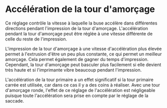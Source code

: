 Accélération de la tour d'amorçage
====
Ce réglage contrôle la vitesse à laquelle la buse accélère dans différentes directions pendant l'impression de la tour d'amorçage. L'accélération pendant la tour d'amorçage peut être réglée à une vitesse différente de celle du reste de l'impression.

L'impression de la tour d'amorçage à une vitesse d'accélération plus élevée permet à l'extrusion d'être un peu plus constante, ce qui permet un meilleur amorçage. Cela permet également de gagner du temps d'impression. Cependant, la tour d'amorçage peut basculer plus facilement si elle devient très haute et si l'imprimante vibre beaucoup pendant l'impression.

<!--if cura_version >= 4.1-->L'accélération de la tour primaire a un effet significatif si la tour primaire carrée est utilisée, car dans ce cas il y a des coins à réaliser. Avec une tour d'amorçage ronde, l'effet de ce réglage de l'accélération est négligeable puisque toute l'accélération sera prise en compte par le réglage de la saccade.<!--endif-->
